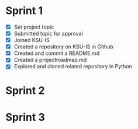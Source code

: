 # Sprint 1
- [x] Set project topic
- [x] Submitted topic for approval
- [x] Joined KSU-IS
- [x] Created a repository on KSU-IS in Github
- [x] Created and commit a README.md
- [x] Created a projectroadmap.md
- [x] Explored and cloned related repository in Python

# Sprint 2

# Sprint 3
